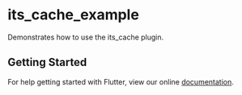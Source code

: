 # its_cache_example

Demonstrates how to use the its_cache plugin.

## Getting Started

For help getting started with Flutter, view our online
[documentation](https://flutter.io/).
